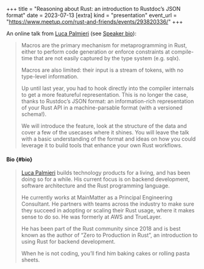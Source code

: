+++
title = "Reasoning about Rust: an introduction to Rustdoc’s JSON format"
date = 2023-07-13
[extra]
kind = "presentation"
event_url = "https://www.meetup.com/rust-and-friends/events/293820336/"
+++

An online talk from <a href="https://lpalmieri.com/"><i class="fa-solid fa-person"></i> Luca Palmieri</a> (see [Speaker bio](#bio)):

> Macros are the primary mechanism for metaprogramming in Rust, either to perform code generation or enforce constraints at compile-time that are not easily captured by the type system (e.g. sqlx).
>
> Macros are also limited: their input is a stream of tokens, with no type-level information.
>
> Up until last year, you had to hook directly into the compiler internals to get a more featureful representation. This is no longer the case, thanks to Rustdoc’s JSON format: an information-rich representation of your Rust API in a machine-parsable format (with a versioned schema!).
>
> We will introduce the feature, look at the structure of the data and cover a few of the usecases where it shines. You will leave the talk with a basic understanding of the format and ideas on how you could leverage it to build tools that enhance your own Rust workflows.

#### Bio {#bio}

> <a href="https://lpalmieri.com/"><i class="fa-solid fa-person"></i> Luca Palmieri</a> builds technology products for a living, and has been doing so for a while. His current focus is on backend development, software architecture and the Rust programming language.
>
> He currently works at MainMatter as a Principal Engineering Consultant. He partners with teams across the industry to make sure they succeed in adopting or scaling their Rust usage, where it makes sense to do so. He was formerly at AWS and TrueLayer.
>
> He has been part of the Rust community since 2018 and is best known as the author of “Zero to Production in Rust”, an introduction to using Rust for backend development.
>
> When he is not coding, you’ll find him baking cakes or rolling pasta sheets.